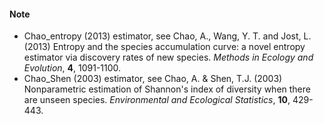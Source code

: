 #### Note
* Chao_entropy (2013) estimator, see Chao, A., Wang, Y. T. and Jost, L. (2013) Entropy and the species accumulation curve: a novel entropy estimator via discovery rates of new species. *Methods in Ecology and Evolution*, **4**, 1091-1100.
* Chao_Shen (2003) estimator, see Chao, A. & Shen, T.J. (2003) Nonparametric estimation of Shannon's index of diversity when there are unseen species. *Environmental and Ecological Statistics*, **10**, 429-443.

